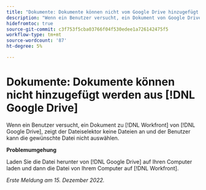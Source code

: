 ```yaml
---
title: "Dokumente: Dokumente können nicht vom Google Drive hinzugefügt werden"
description: "Wenn ein Benutzer versucht, ein Dokument von Google Drive aus zu Workfront hinzuzufügen, zeigt der Dateiselektor keine Dateien an und der Benutzer kann die gewünschte Datei nicht auswählen."
hidefromtoc: true
source-git-commit: c3f753f5cba03766f04f530edee1a726142475f5
workflow-type: tm+mt
source-wordcount: '87'
ht-degree: 5%

---
```



# Dokumente: Dokumente können nicht hinzugefügt werden aus [!DNL Google Drive]

<!--On WF and WFP TOCs-->

Wenn ein Benutzer versucht, ein Dokument zu [!DNL Workfront] von [!DNL Google Drive], zeigt der Dateiselektor keine Dateien an und der Benutzer kann die gewünschte Datei nicht auswählen.

**Problemumgehung**

Laden Sie die Datei herunter von [!DNL Google Drive] auf Ihren Computer laden und dann die Datei von Ihrem Computer auf [!DNL Workfront].

_Erste Meldung am 15. Dezember 2022._

